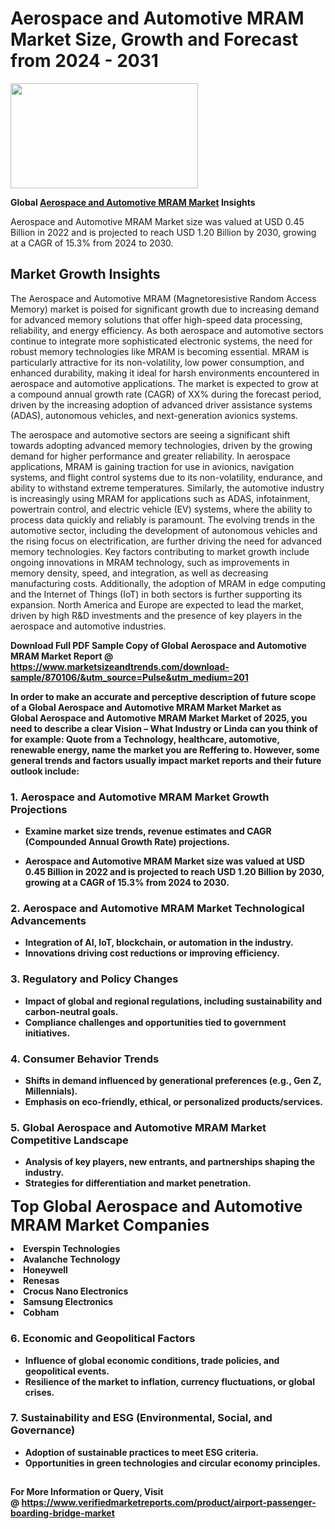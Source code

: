 <H1>Aerospace and Automotive MRAM Market Size, Growth and Forecast from 2024 - 2031</H1><img class="aligncenter size-medium wp-image-584254" src="https://thirdeyenews.in/wp-content/uploads/2024/09/Global-Market-Research-300x168.jpeg" alt="" width="300" height="168" /><p><strong>Global&nbsp;<a href="https://www.marketsizeandtrends.com/download-sample/870106/&amp;utm_source=Pulse&amp;utm_medium=201">Aerospace and Automotive MRAM Market</a> Insights</strong></p><p>Aerospace and Automotive MRAM Market size was valued at USD 0.45 Billion in 2022 and is projected to reach USD 1.20 Billion by 2030, growing at a CAGR of 15.3% from 2024 to 2030.</p><p><h2>Market Growth Insights</h2> <p>The Aerospace and Automotive MRAM (Magnetoresistive Random Access Memory) market is poised for significant growth due to increasing demand for advanced memory solutions that offer high-speed data processing, reliability, and energy efficiency. As both aerospace and automotive sectors continue to integrate more sophisticated electronic systems, the need for robust memory technologies like MRAM is becoming essential. MRAM is particularly attractive for its non-volatility, low power consumption, and enhanced durability, making it ideal for harsh environments encountered in aerospace and automotive applications. The market is expected to grow at a compound annual growth rate (CAGR) of XX% during the forecast period, driven by the increasing adoption of advanced driver assistance systems (ADAS), autonomous vehicles, and next-generation avionics systems.</p> <p><strong></strong></p> <p>The aerospace and automotive sectors are seeing a significant shift towards adopting advanced memory technologies, driven by the growing demand for higher performance and greater reliability. In aerospace applications, MRAM is gaining traction for use in avionics, navigation systems, and flight control systems due to its non-volatility, endurance, and ability to withstand extreme temperatures. Similarly, the automotive industry is increasingly using MRAM for applications such as ADAS, infotainment, powertrain control, and electric vehicle (EV) systems, where the ability to process data quickly and reliably is paramount. The evolving trends in the automotive sector, including the development of autonomous vehicles and the rising focus on electrification, are further driving the need for advanced memory technologies. Key factors contributing to market growth include ongoing innovations in MRAM technology, such as improvements in memory density, speed, and integration, as well as decreasing manufacturing costs. Additionally, the adoption of MRAM in edge computing and the Internet of Things (IoT) in both sectors is further supporting its expansion. North America and Europe are expected to lead the market, driven by high R&D investments and the presence of key players in the aerospace and automotive industries. <p><strong></p><p><span class=""><strong>Download Full PDF Sample Copy of Global Aerospace and Automotive MRAM Market Report</strong> @ <a href="https://www.marketsizeandtrends.com/download-sample/870106/&amp;utm_source=Pulse&amp;utm_medium=201" target="_blank">https://www.marketsizeandtrends.com/download-sample/870106/&amp;utm_source=Pulse&amp;utm_medium=201</a></span></p><p>In order to make an accurate and perceptive description of future scope of a Global&nbsp;Aerospace and Automotive MRAM Market Market as Global&nbsp;Aerospace and Automotive MRAM Market Market of 2025, you need to describe a clear Vision &ndash; What Industry or Linda can you think of for example: Quote from a Technology, healthcare, automotive, renewable energy, name the market you are Reffering to. However, some general trends and factors usually impact market reports and their future outlook include:</p><h3>1.&nbsp;<strong>Aerospace and Automotive MRAM Market Growth Projections</strong></h3><ul><li>Examine market size trends, revenue estimates and CAGR (Compounded Annual Growth Rate) projections.</li><li><p>Aerospace and Automotive MRAM Market size was valued at USD 0.45 Billion in 2022 and is projected to reach USD 1.20 Billion by 2030, growing at a CAGR of 15.3% from 2024 to 2030.</p></li></ul><h3>2.&nbsp;<strong>Aerospace and Automotive MRAM Market Technological Advancements</strong></h3><ul><li>Integration of AI, IoT, blockchain, or automation in the industry.</li><li>Innovations driving cost reductions or improving efficiency.</li></ul><h3>3.&nbsp;<strong>Regulatory and Policy Changes</strong></h3><ul><li>Impact of global and regional regulations, including sustainability and carbon-neutral goals.</li><li>Compliance challenges and opportunities tied to government initiatives.</li></ul><h3>4.&nbsp;<strong>Consumer Behavior Trends</strong></h3><ul><li>Shifts in demand influenced by generational preferences (e.g., Gen Z, Millennials).</li><li>Emphasis on eco-friendly, ethical, or personalized products/services.</li></ul><h3>5.&nbsp;<strong>Global Aerospace and Automotive MRAM Market Competitive Landscape</strong></h3><ul><li>Analysis of key players, new entrants, and partnerships shaping the industry.</li><li>Strategies for differentiation and market penetration.</li></ul><p data-pm-slice="1 1 []"><span style="color: inherit; font-family: inherit; font-size: 25px;">Top Global Aerospace and Automotive MRAM Market Companies</span></p><div class="" data-test-id=""><p><li>Everspin Technologies</li><li> Avalanche Technology</li><li> Honeywell</li><li> Renesas</li><li> Crocus Nano Electronics</li><li> Samsung Electronics</li><li> Cobham</li></p></div><h3>6.&nbsp;<strong>Economic and Geopolitical Factors</strong></h3><ul><li>Influence of global economic conditions, trade policies, and geopolitical events.</li><li>Resilience of the market to inflation, currency fluctuations, or global crises.</li></ul><h3>7.&nbsp;<strong>Sustainability and ESG (Environmental, Social, and Governance)</strong></h3><ul><li>Adoption of sustainable practices to meet ESG criteria.</li><li>Opportunities in green technologies and circular economy principles.</li></ul><h2><strong style="font-size: 14px;">For More Information or Query, Visit @&nbsp;</strong><a style="background-color: #ffffff; font-size: 14px;" href="https://www.marketsizeandtrends.com/report/aerospace-and-automotive-mram-market/" target="_blank">https://www.verifiedmarketreports.com/product/airport-passenger-boarding-bridge-market</a></h2>
